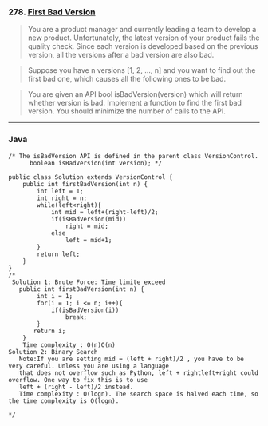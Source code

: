 ### 278. [First Bad Version](https://leetcode.com/problems/first-bad-version/tabs/description)
>You are a product manager and currently leading a team to develop a new product. Unfortunately, the latest version of your product fails the quality check. Since each version is developed based on the previous version, all the versions after a bad version are also bad.

>Suppose you have n versions [1, 2, ..., n] and you want to find out the first bad one, which causes all the following ones to be bad.

>You are given an API bool isBadVersion(version) which will return whether version is bad. Implement a function to find the first bad version. You should minimize the number of calls to the API.
----
### Java
```
/* The isBadVersion API is defined in the parent class VersionControl.
      boolean isBadVersion(int version); */

public class Solution extends VersionControl {
    public int firstBadVersion(int n) {
        int left = 1;
        int right = n;
        while(left<right){
            int mid = left+(right-left)/2;
            if(isBadVersion(mid))
                right = mid;
            else
                left = mid+1;
        }
        return left;
    }
}
/*
 Solution 1: Brute Force: Time limite exceed
   public int firstBadVersion(int n) {
        int i = 1;
        for(i = 1; i <= n; i++){
            if(isBadVersion(i)) 
                break;
        }
       return i; 
    }
    Time complexity : O(n)O(n)
Solution 2: Binary Search
   Note:If you are setting mid = (left + right)/2 , you have to be very careful. Unless you are using a language 
   that does not overflow such as Python, left + rightleft+right could overflow. One way to fix this is to use 
   left + (right - left)/2 instead.
   Time complexity : O(logn). The search space is halved each time, so the time complexity is O(logn).

*/
```
